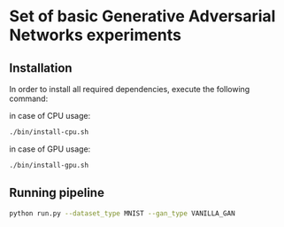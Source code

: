 # Set of basic Generative Adversarial Networks experiments

## Installation

In order to install all required dependencies, execute the following command:

in case of CPU usage:
```bash
./bin/install-cpu.sh
```

in case of GPU usage:
```bash
./bin/install-gpu.sh
```
## Running pipeline
```bash
python run.py --dataset_type MNIST --gan_type VANILLA_GAN
```